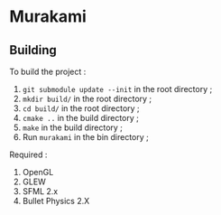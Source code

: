 # Murakami

## Building

To build the project :

1. `git submodule update --init` in the root directory ;
2. `mkdir build/` in the root directory ;
3. `cd build/` in the root directory ;
4. `cmake ..` in the build directory ;
5. `make` in the build directory ;
6. Run `murakami` in the bin directory ;

Required :

1. OpenGL
2. GLEW
3. SFML 2.x
4. Bullet Physics 2.X